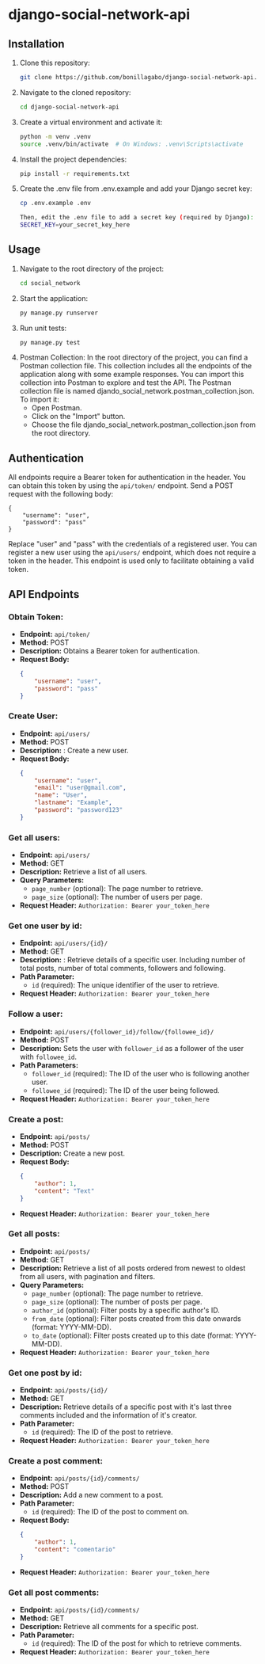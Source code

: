 # django-social-network-api

## Installation

1. Clone this repository:
   ```bash
   git clone https://github.com/bonillagabo/django-social-network-api.git

2. Navigate to the cloned repository:
    ```bash
    cd django-social-network-api

3. Create a virtual environment and activate it:

    ```bash
    python -m venv .venv
    source .venv/bin/activate  # On Windows: .venv\Scripts\activate

4. Install the project dependencies:

    ```bash
    pip install -r requirements.txt

5. Create the .env file from .env.example and add your Django secret key:

    ```bash
    cp .env.example .env

    Then, edit the .env file to add a secret key (required by Django):
    SECRET_KEY=your_secret_key_here

## Usage

1. Navigate to the root directory of the project:
    ```bash
    cd social_network

2. Start the application:
    ```bash
    py manage.py runserver

3. Run unit tests:
    ```bash
    py manage.py test

4. Postman Collection: 
In the root directory of the project, you can find a Postman collection file. This collection includes all the endpoints of the application along with some example responses. You can import this collection into Postman to explore and test the API. The Postman collection file is named djando_social_network.postman_collection.json. To import it:
    - Open Postman.
    - Click on the "Import" button.
    - Choose the file djando_social_network.postman_collection.json from the root directory.

## Authentication

All endpoints require a Bearer token for authentication in the header. You can obtain this token by using the `api/token/` endpoint. Send a POST request with the following body:

    {
        "username": "user",
        "password": "pass"
    }

Replace "user" and "pass" with the credentials of a registered user. You can register a new user using the `api/users/` endpoint, which does not require a token in the header. This endpoint is used only to facilitate obtaining a valid token.

## API Endpoints

### Obtain Token:
- **Endpoint:** `api/token/`
- **Method:** POST
- **Description:** Obtains a Bearer token for authentication.
- **Request Body:**
    ```json
    {
        "username": "user",
        "password": "pass"
    }

### Create User:
- **Endpoint:** `api/users/`
- **Method:** POST
- **Description:** : Create a new user.
- **Request Body:** 
    ```json
    {
        "username": "user",
        "email": "user@gmail.com",
        "name": "User",
        "lastname": "Example",
        "password": "password123"
    }

### Get all users:
- **Endpoint:** `api/users/`
- **Method:** GET
- **Description:** Retrieve a list of all users.
- **Query Parameters:**
  - `page_number` (optional): The page number to retrieve.
  - `page_size` (optional): The number of users per page.
- **Request Header:** `Authorization: Bearer your_token_here`

### Get one user by id:
- **Endpoint:** `api/users/{id}/`
- **Method:** GET
- **Description:** : Retrieve details of a specific user. Including number of total posts, number of total comments, followers and following.
- **Path Parameter:**
  - `id` (required): The unique identifier of the user to retrieve.
- **Request Header:** `Authorization: Bearer your_token_here`

### Follow a user:
- **Endpoint:** `api/users/{follower_id}/follow/{followee_id}/`
- **Method:** POST
- **Description:** Sets the user with `follower_id` as a follower of the user with `followee_id`.
- **Path Parameters:**
  - `follower_id` (required): The ID of the user who is following another user.
  - `followee_id` (required): The ID of the user being followed.
- **Request Header:** `Authorization: Bearer your_token_here`

### Create a post:
- **Endpoint:** `api/posts/`
- **Method:** POST
- **Description:** Create a new post.
- **Request Body:** 
    ```json
    {
        "author": 1,
        "content": "Text"
    }
- **Request Header:** `Authorization: Bearer your_token_here`

### Get all posts:
- **Endpoint:** `api/posts/`
- **Method:** GET
- **Description:** Retrieve a list of all posts ordered from newest to oldest from all users,
with pagination and filters.
- **Query Parameters:**
  - `page_number` (optional): The page number to retrieve.
  - `page_size` (optional): The number of posts per page.
  - `author_id` (optional): Filter posts by a specific author's ID.
  - `from_date` (optional): Filter posts created from this date onwards (format: YYYY-MM-DD).
  - `to_date` (optional): Filter posts created up to this date (format: YYYY-MM-DD).
- **Request Header:** `Authorization: Bearer your_token_here`

### Get one post by id:
- **Endpoint:** `api/posts/{id}/`
- **Method:** GET
- **Description:**  Retrieve details of a specific post with it's last three comments
included and the information of it's creator.
- **Path Parameter:**
  - `id` (required): The ID of the post to retrieve.
- **Request Header:** `Authorization: Bearer your_token_here`

### Create a post comment:
- **Endpoint:** `api/posts/{id}/comments/`
- **Method:** POST
- **Description:** Add a new comment to a post.
- **Path Parameter:**
  - `id` (required): The ID of the post to comment on.
- **Request Body:** 
    ```json
    {
        "author": 1,
        "content": "comentario"
    }
- **Request Header:** `Authorization: Bearer your_token_here`

### Get all post comments:
- **Endpoint:** `api/posts/{id}/comments/`
- **Method:** GET
- **Description:** Retrieve all comments for a specific post.
- **Path Parameter:**
  - `id` (required): The ID of the post for which to retrieve comments.
- **Request Header:** `Authorization: Bearer your_token_here`